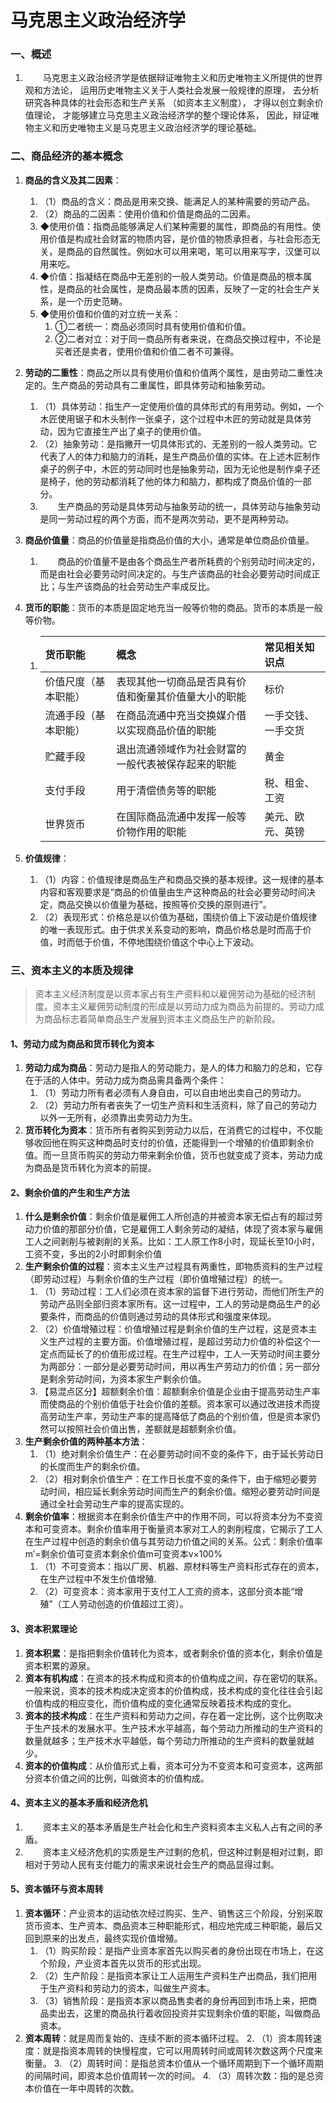 # 马克思主义政治经济学[](https://sakib.hidns.co/政治理论/马克思主义政治经济学.html#马克思主义政治经济学)

 

### 一、概述[](https://sakib.hidns.co/政治理论/马克思主义政治经济学.html#一、概述)

1.   马克思主义政治经济学是依据辩证唯物主义和历史唯物主义所提供的世界观和方法论， 运用历史唯物主义关于人类社会发展一般规律的原理， 去分析研究各种具体的社会形态和生产关系 （如资本主义制度）， 才得以创立剩余价值理论， 才能够建立马克思主义政治经济学的整个理论体系， 因此，‌辩证唯物主义和历史唯物主义是马克思主义政治经济学的理论基础。

### 二、商品经济的基本概念[](https://sakib.hidns.co/政治理论/马克思主义政治经济学.html#二、商品经济的基本概念)

1. **商品的含义及其二因素**：

   1. （1）商品的含义：商品是用来交换、能满足人的某种需要的劳动产品。
   2. （2）商品的二因素：使用价值和价值是商品的二因素。
   3. ◆使用价值：指商品能够满足人们某种需要的属性，即商品的有用性。使用价值是构成社会财富的物质内容，是价值的物质承担者，与社会形态无关，是商品的自然属性。例如水可以用来喝，笔可以用来写字，汉堡可以用来吃。
   4. ◆价值：指凝结在商品中无差别的一般人类劳动。价值是商品的根本属性，是商品的社会属性，是商品最本质的因素，反映了一定的社会生产关系，是一个历史范畴。
   5. ◆使用价值和价值的对立统一关系：
      1. ①二者统一：商品必须同时具有使用价值和价值。
      2. ②二者对立：对于同一商品所有者来说，在商品交换过程中，不论是买者还是卖者，使用价值和价值二者不可兼得。

2. **劳动的二重性**：商品之所以具有使用价值和价值两个属性，是由劳动二重性决定的。生产商品的劳动具有二重属性，即具体劳动和抽象劳动。

   1. （1）具体劳动：指生产一定使用价值的具体形式的有用劳动。例如，一个木匠使用锯子和木头制作一张桌子，这个过程中木匠的劳动就是具体劳动，因为它直接生产出了桌子的使用价值。
   2. （2）抽象劳动：是指撇开一切具体形式的、无差别的一般人类劳动。它代表了人的体力和脑力的消耗，是生产商品价值的实体。在上述木匠制作桌子的例子中，木匠的劳动同时也是抽象劳动，因为无论他是制作桌子还是椅子，他的劳动都消耗了他的体力和脑力，都构成了商品价值的一部分。
   3.   生产商品的劳动是具体劳动与抽象劳动的统一，具体劳动与抽象劳动是同一劳动过程的两个方面，而不是两次劳动，更不是两种劳动。

3. **商品价值量**：商品的价值量是指商品价值的大小，通常是单位商品价值量。

   1.   商品的价值量不是由各个商品生产者所耗费的个别劳动时间决定的，而是由社会必要劳动时间决定的。与生产该商品的社会必要劳动时间成正比；与生产该商品的社会劳动生产率成反比。

4. **货币的职能**：货币的本质是固定地充当一般等价物的商品。货币的本质是一般等价物。

   1. | 货币职能             | 概念                                                 | 常见相关知识点     |
      | :------------------- | :--------------------------------------------------- | :----------------- |
      | 价值尺度（基本职能） | 表现其他一切商品是否具有价值和衡量其价值量大小的职能 | 标价               |
      | 流通手段（基本职能） | 在商品流通中充当交换媒介借以实现商品价值的职能       | 一手交钱、一手交货 |
      | 贮藏手段             | 退出流通领域作为社会财富的一般代表被保存起来的职能   | 黄金               |
      | 支付手段             | 用于清偿债务等的职能                                 | 税、租金、工资     |
      | 世界货币             | 在国际商品流通中发挥一般等价物作用的职能             | 美元、欧元、英镑   |

5. **价值规律**：

   1. （1）内容：价值规律是商品生产和商品交换的基本规律。这一规律的基本内容和客观要求是“商品的价值量由生产这种商品的社会必要劳动时间决定，商品交换以价值量为基础，按照等价交换的原则进行”。
   2. （2）表现形式：价格总是以价值为基础，围绕价值上下波动是价值规律的唯一表现形式。由于供求关系变动的影响，商品价格总是时而高于价值，时而低于价值，不停地围绕价值这个中心上下波动。

### 三、资本主义的本质及规律[](https://sakib.hidns.co/政治理论/马克思主义政治经济学.html#三、资本主义的本质及规律)

> 资本主义经济制度是以资本家占有生产资料和以雇佣劳动为基础的经济制度。资本主义雇佣劳动制度的形成是以劳动力成为商品为前提的。劳动力成为商品标志着简单商品生产发展到资本主义商品生产的新阶段。

#### 1、劳动力成为商品和货币转化为资本[](https://sakib.hidns.co/政治理论/马克思主义政治经济学.html#_1、劳动力成为商品和货币转化为资本)

1. **劳动力成为商品**：劳动力是指人的劳动能力，是人的体力和脑力的总和，它存在于活的人体中。劳动力成为商品需具备两个条件：
   1. （1）劳动力所有者必须有人身自由，可以自由地出卖自己的劳动力。
   2. （2）劳动力所有者丧失了一切生产资料和生活资料，除了自己的劳动力以外一无所有，必须靠出卖劳动力为生。
2. **货币转化为资本**：货币所有者购买到劳动力以后，在消费它的过程中，不仅能够收回他在购买这种商品时支付的价值，还能得到一个增殖的价值即剩余价值。而一旦货币购买的劳动力带来剩余价值，货币也就变成了资本，劳动力成为商品是货币转化为资本的前提。

#### 2、剩余价值的产生和生产方法[](https://sakib.hidns.co/政治理论/马克思主义政治经济学.html#_2、剩余价值的产生和生产方法)

1. **什么是剩余价值**：剩余价值是雇佣工人所创造的并被资本家无偿占有的超过劳动力价值的那部分价值，它是雇佣工人剩余劳动的凝结，体现了资本家与雇佣工人之间剥削与被剥削的关系。比如：工人原工作8小时，现延长至10小时，工资不变，多出的2小时即剩余价值
2. **生产剩余价值的过程**：资本主义生产过程具有两重性，即物质资料的生产过程（即劳动过程）与剩余价值的生产过程（即价值增殖过程）的统一。
   1. （1）劳动过程：工人们必须在资本家的监督下进行劳动，而他们所生产的劳动产品则全部归资本家所有。这一过程中，工人的劳动是商品生产的必要条件，而商品的价值则通过劳动的具体形式和强度来体现。
   2. （2）价值增殖过程：价值增殖过程是剩余价值的生产过程，这是资本主义生产过程的主要方面。价值增殖过程，是超过劳动力价值的补偿这个一定点而延长了的价值形成过程。在生产过程中，工人一天劳动时间主要分为两部分：一部分是必要劳动时间，用以再生产劳动力的价值；另一部分是剩余劳动时间，为资本家生产剩余价值。
   3. 【易混点区分】超额剩余价值：超额剩余价值是企业由于提高劳动生产率而使商品的个别价值低于社会价值的差额。资本家可以通过改进技术而提高劳动生产率，劳动生产率的提高降低了商品的个别价值，但是资本家仍然可以按照社会价值出售，差额就是超额剩余价值。
3. **生产剩余价值的两种基本方法**：
   1. （1）绝对剩余价值生产：在必要劳动时间不变的条件下，由于延长劳动日的长度而生产的剩余价值。
   2. （2）相对剩余价值生产：在工作日长度不变的条件下，由于缩短必要劳动时间，相应延长剩余劳动时间而生产的剩余价值。缩短必要劳动时间是通过全社会劳动生产率的提高实现的。
4. **剩余价值率**：根据资本在剩余价值生产中的作用不同，可以将资本分为不变资本和可变资本。剩余价值率用于衡量资本家对工人的剥削程度，它揭示了工人在生产过程中创造的剩余价值与其劳动力价值之间的关系。公式：剩余价值率 m′=剩余价值可变资本剩余价值m可变资本v×100%
   1. （1）不可变资本：指以厂房、机器、原材料等生产资料形式存在的资本，在生产过程中不发生价值增殖.
   2. （2）可变资本：资本家用于支付工人工资的资本，这部分资本能“增殖”（工人劳动创造的价值超过工资）。

#### 3、资本积累理论[](https://sakib.hidns.co/政治理论/马克思主义政治经济学.html#_3、资本积累理论)

1. **资本积累**：是指把剩余价值转化为资本，或者剩余价值的资本化，剩余价值是资本积累的源泉。
2. **资本有机构成**：在资本的技术构成和资本的价值构成之间，存在密切的联系。一般来说，资本的技术构成决定资本的价值构成，技术构成的变化往往会引起价值构成的相应变化，而价值构成的变化通常反映着技术构成的变化。
3. **资本的技术构成**：在生产资料和劳动力之间，存在着一定比例，这个比例取决于生产技术的发展水平。生产技术水平越高，每个劳动力所推动的生产资料的数量就越多；生产技术水平越低，每个劳动力所推动的生产资料的数量就越少。
4. **资本的价值构成**：从价值形式上看，资本可分为不变资本和可变资本，这两部分资本价值之间的比例，叫做资本的价值构成。

#### 4、资本主义的基本矛盾和经济危机[](https://sakib.hidns.co/政治理论/马克思主义政治经济学.html#_4、资本主义的基本矛盾和经济危机)

1.   资本主义的基本矛盾是生产社会化和生产资料资本主义私人占有之间的矛盾。
2.   资本主义经济危机的实质是生产过剩的危机，但这种过剩是相对过剩，即相对于劳动人民有支付能力的需求来说社会生产的商品显得过剩。

#### 5、资本循环与资本周转[](https://sakib.hidns.co/政治理论/马克思主义政治经济学.html#_5、资本循环与资本周转)

1. **资本循环**：产业资本的运动依次经过购买、生产、销售这三个阶段，分别采取货币资本、生产资本、商品资本三种职能形式，相应地完成三种职能，最后又回到原来的出发点，最终实现价值增殖。
   1. （1）购买阶段：是指产业资本家首先以购买者的身份出现在市场上，在这个阶段，产业资本首先以货币的形式出现。
   2. （2）生产阶段：是指资本家让工人运用生产资料生产出商品，我们把用于生产资料和劳动力的资本，叫做生产资本。
   3. （3）销售阶段：是指资本家以商品售卖者的身份再回到市场上来，把商品卖出去，这里的商品执行着收回投资并实现剩余价值的职能，叫做商品资本。
2. **资本周转**：就是周而复始的、连续不断的资本循环过程。 2. （1）资本周转速度：就是指资本周转的快慢程度，它可以用周转时间或周转次数这两个尺度来衡量。 3. （2）周转时间：是指总资本价值从一个循环周期到下一个循环周期的间隔时间，即资本总价值周转一次的时间。 4. （3）周转次数：指的是总资本价值在一年中周转的次数。



